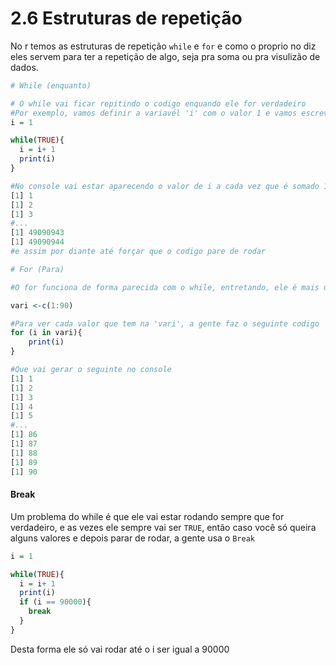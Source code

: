 # 2.6 Estruturas de repetição

No r temos as estruturas de repetição `while` e `for` e como o proprio no diz eles servem para ter a repetição de algo, seja pra soma ou pra visulizão de dados.

```r
# While (enquanto)

# O while vai ficar repitindo o codigo enquando ele for verdadeiro
#Por exemplo, vamos definir a variavél 'i' com o valor 1 e vamos escrever um codigo que a cada repetição vai adicionar 1 e nos retornar o 1, ficaria assim:
i = 1

while(TRUE){
  i = i+ 1
  print(i)
}

#No console vai estar aparecendo o valor de i a cada vez que é somado 1
[1] 1
[1] 2
[1] 3
#...
[1] 49090943
[1] 49090944
#e assim por diante até forçar que o codigo pare de rodar

# For (Para)

#O for funciona de forma parecida com o while, entretando, ele é mais utilizado quando você tem um lista com varios algoritimos e quer os vizualizar ou somar um valor em cada item, pra esse exemplo, vamos criar uma variavél com 90 valores

vari <-c(1:90)

#Para ver cada valor que tem na 'vari', a gente faz o seguinte codigo
for (i in vari){
    print(i)
}

#Que vai gerar o seguinte no console
[1] 1
[1] 2
[1] 3
[1] 4
[1] 5
#...
[1] 86
[1] 87
[1] 88
[1] 89
[1] 90
```

#### Break
Um problema do while é que ele vai estar rodando sempre que for verdadeiro, e as vezes ele sempre vai ser `TRUE`, então caso você só queira alguns valores e depois parar de rodar, a gente usa o `Break`

```r
i = 1

while(TRUE){
  i = i+ 1
  print(i)
  if (i == 90000){
    break
  }
}
```
Desta forma ele só vai rodar até o i ser igual a 90000